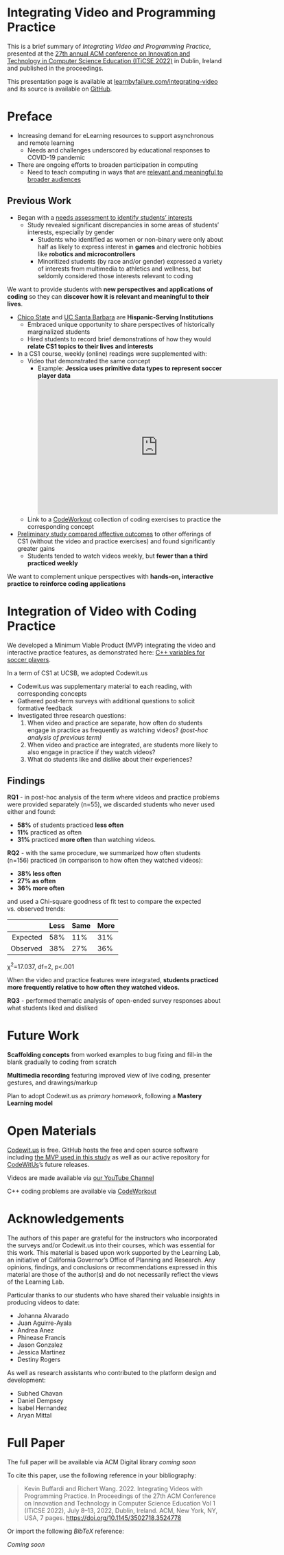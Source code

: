Integrating Video and Programming Practice
==========================================

This is a brief summary of *Integrating Video and Programming Practice*,
presented at the [27th annual ACM conference on Innovation and
Technology in Computer Science Education (ITiCSE
2022)](https://iticse.acm.org/2022/) in Dublin, Ireland and published in
the proceedings.

This presentation page is available at
[learnbyfailure.com/integrating-video](https://learnbyfailure.com/integrating-video/)
and its source is available on
[GitHub](https://github.com/kbuffardi/integrating-video/).

Preface
=======

-   Increasing demand for eLearning resources to support asynchronous
    and remote learning
    -   Needs and challenges underscored by educational responses to
        COVID-19 pandemic
-   There are ongoing efforts to broaden participation in computing
    -   Need to teach computing in ways that are [relevant and
        meaningful to broader
        audiences](https://doi.org/10.1145/3502870.3506568)

Previous Work
-------------

-   Began with a [needs assessment to identify students’
    interests](../interests/)
    -   Study revealed significant discrepancies in some areas of
        students’ interests, especially by gender
        -   Students who identified as women or non-binary were only
            about half as likely to express interest in **games** and
            electronic hobbies like **robotics and microcontrollers**
        -   Minoritized students (by race and/or gender) expressed a
            variety of interests from multimedia to athletics and
            wellness, but seldomly considered those interests relevant
            to coding

We want to provide students with **new perspectives and applications of
coding** so they can **discover how it is relevant and meaningful to
their lives**.

-   [Chico State](https://csuchico.edu) and [UC Santa
    Barbara](https://ucsb.edu) are **Hispanic-Serving Institutions**
    -   Embraced unique opportunity to share perspectives of
        historically marginalized students
    -   Hired students to record brief demonstrations of how they would
        **relate CS1 topics to their lives and interests**
-   In a CS1 course, weekly (online) readings were supplemented with:
    -   Video that demonstrated the same concept
        -   Example: **Jessica uses primitive data types to represent
            soccer player data** <!--html_preserve-->
            <iframe width="560" height="315" src="https://www.youtube.com/embed/BVK6rCz_7SQ" title="YouTube video player" frameborder="0" allow="accelerometer; autoplay; clipboard-write; encrypted-media; gyroscope; picture-in-picture" allowfullscreen></iframe>
            <!--/html_preserve-->
    -   Link to a [CodeWorkout](https://codeworkout.cs.vt.edu)
        collection of coding exercises to practice the corresponding
        concept
-   [Preliminary study compared affective
    outcomes](../sigcse2022-platform/) to other offerings of CS1
    (without the video and practice exercises) and found significantly
    greater gains
    -   Students tended to watch videos weekly, but **fewer than a third
        practiced weekly**

We want to complement unique perspectives with **hands-on, interactive
practice to reinforce coding applications**

Integration of Video with Coding Practice
=========================================

We developed a Minimum Viable Product (MVP) integrating the video and
interactive practice features, as demonstrated here: [C++ variables for
soccer players](https://codewit.us/tutorial/variables_soccer/).

In a term of CS1 at UCSB, we adopted Codewit.us

-   Codewit.us was supplementary material to each reading, with
    corresponding concepts
-   Gathered post-term surveys with additional questions to solicit
    formative feedback
-   Investigated three research questions:
    1.  When video and practice are separate, how often do students
        engage in practice as frequently as watching videos? *(post-hoc
        analysis of previous term)*
    2.  When video and practice are integrated, are students more likely
        to also engage in practice if they watch videos?
    3.  What do students like and dislike about their experiences?

Findings
--------

**RQ1** - in post-hoc analysis of the term where videos and practice
problems were provided separately (n=55), we discarded students who
never used either and found:

-   **58%** of students practiced **less often**
-   **11%** practiced as often
-   **31%** practiced **more often** than watching videos.

**RQ2** - with the same procedure, we summarized how often students
(n=156) practiced (in comparison to how often they watched videos):

-   **38% less often**
-   **27% as often**
-   **36% more often**

and used a Chi-square goodness of fit test to compare the expected
vs. observed trends:

<table>
<thead>
<tr class="header">
<th style="text-align: right;"></th>
<th style="text-align: left;">Less</th>
<th style="text-align: left;">Same</th>
<th style="text-align: left;">More</th>
</tr>
</thead>
<tbody>
<tr class="odd">
<td style="text-align: right;">Expected</td>
<td style="text-align: left;">58%</td>
<td style="text-align: left;">11%</td>
<td style="text-align: left;">31%</td>
</tr>
<tr class="even">
<td style="text-align: right;">Observed</td>
<td style="text-align: left;">38%</td>
<td style="text-align: left;">27%</td>
<td style="text-align: left;">36%</td>
</tr>
</tbody>
</table>

χ<sup>2</sup>=17.037, df=2, p&lt;.001

When the video and practice features were integrated, **students
practiced more frequently relative to how often they watched videos.**

**RQ3** - performed thematic analysis of open-ended survey responses
about what students liked and disliked

Future Work
===========

**Scaffolding concepts** from worked examples to bug fixing and fill-in
the blank gradually to coding from scratch

**Multimedia recording** featuring improved view of live coding,
presenter gestures, and drawings/markup

Plan to adopt Codewit.us as *primary homework*, following a **Mastery
Learning model**

Open Materials
==============

[Codewit.us](https://codewit.us) is free. GitHub hosts the free and open
source software including [the MVP used in this
study](https://github.com/kbuffardi/codewit-mvp) as well as our active
repository for [CodeWitUs](https://github.com/kbuffardi/codewitus)’s
future releases.

Videos are made available via [our YouTube
Channel](https://www.youtube.com/channel/UCP8J1udzFAdZqdaSUPlAsZg/videos)

C++ coding problems are available via
[CodeWorkout](https://codeworkout.cs.vt.edu/gym/exercises/search?utf8=%E2%9C%93&search=c%2B%2B)

Acknowledgements
================

The authors of this paper are grateful for the instructors who
incorporated the surveys and/or Codewit.us into their courses, which was
essential for this work. This material is based upon work supported by
the Learning Lab, an initiative of California Governor’s Office of
Planning and Research. Any opinions, findings, and conclusions or
recommendations expressed in this material are those of the author(s)
and do not necessarily reflect the views of the Learning Lab.

Particular thanks to our students who have shared their valuable
insights in producing videos to date:

-   Johanna Alvarado
-   Juan Aguirre-Ayala
-   Andrea Anez
-   Phinease Francis
-   Jason Gonzalez
-   Jessica Martinez
-   Destiny Rogers

As well as research assistants who contributed to the platform design
and development:

-   Subhed Chavan
-   Daniel Dempsey
-   Isabel Hernandez
-   Aryan Mittal

Full Paper
==========

The full paper will be available via ACM Digital library *coming soon*

To cite this paper, use the following reference in your bibliography:

> Kevin Buffardi and Richert Wang. 2022. Integrating Videos with
> Programming Practice. In Proceedings of the 27th ACM Conference on
> Innovation and Technology in Computer Science Education Vol 1 (ITiCSE
> 2022), July 8–13, 2022, Dublin, Ireland. ACM, New York, NY, USA, 7
> pages.
> <a href="https://doi.org/10.1145/3502718.3524778" class="uri">https://doi.org/10.1145/3502718.3524778</a>

Or import the following *BibTeX* reference:

*Coming soon*
